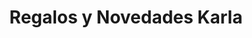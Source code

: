---
title: "Regalos y Novedades Karla"
url: /temascalcingo/regalos-y-novedades-karla/
shop: regalo
---